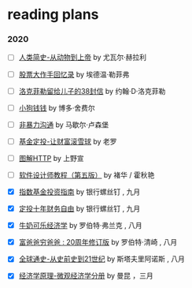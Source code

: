 # reading plans

### 2020

- [ ]  [人类简史-从动物到上帝](https://book.douban.com/subject/26953606/)  by 尤瓦尔·赫拉利

- [ ]  [股票大作手回忆录](https://book.douban.com/subject/27601129/)  by 埃德温·勒菲弗

- [ ]  [洛克菲勒留给儿子的38封信](https://book.douban.com/subject/1161817/)  by 约翰·D·洛克菲勒

- [ ]  [小狗钱钱](https://book.douban.com/subject/3576486/)  by 博多·舍费尔

- [ ]  [非暴力沟通](https://book.douban.com/subject/30761952/)  by 马歇尔·卢森堡
  
- [ ]  [基金定投-让财富滚雪球](https://book.douban.com/subject/30364214/)  by 老罗

- [ ]  [图解HTTP](https://book.douban.com/subject/25863515/)  by 上野宣

- [ ]  [软件设计师教程（第五版）](https://book.douban.com/subject/30354729/)  by 褚华 / 霍秋艳

- [x]  [指数基金投资指南](https://book.douban.com/subject/27204860/)  by 银行螺丝钉 , 九月

- [x]  [定投十年财务自由](https://book.douban.com/subject/34836784/)  by 银行螺丝钉 , 九月

- [x]  [牛奶可乐经济学](https://book.douban.com/subject/26979305/)  by 罗伯特·弗兰克 , 八月

- [x]  [富爸爸穷爸爸 : 20周年修订版](https://book.douban.com/subject/27153484/)  by 罗伯特·清崎 , 八月

- [x]  [全球通史-从史前史到21世纪](https://book.douban.com/subject/10583099/)  by 斯塔夫里阿诺斯 , 八月

- [x]  [经济学原理-微观经济学分册](https://book.douban.com/subject/26435630/)  by 曼昆 ，三月








